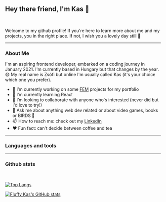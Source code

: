 ## Hey there friend, I'm Kas :raising_hand:

<br/>

Welcome to my github profile! If you're here to learn more about me and my projects, you in the right place. If not, I wish you a lovely day still :green_heart:

***

### About Me

I'm an aspiring frontend developer, embarked on a coding journey in January 2021. I'm currently based in Hungary but that changes by the year. :smile:
My real name is Zsófi but online I'm usually called Kas (it's your choice which one you prefer).

- :construction: I’m currently working on some [FEM](https://www.frontendmentor.io/profile/FluffyKas)  projects for my portfolio
- 🌱 I’m currently learning React
- 👯 I’m looking to collaborate with anyone who's interested (never did but I'd love to try!)
- 💬 Ask me about anything web dev related or about video games, books or BIRDS :baby_chick:
- 📫 How to reach me: check out my [LinkedIn](https://www.linkedin.com/in/zsofi-maruzs-a5a703216/) 
- :heart: Fun fact: can't decide between coffee and tea

***

### Languages and tools


***

### Github stats

<br/>

[![Top Langs](https://github-readme-stats.vercel.app/api/top-langs/?username=FluffyKas)](https://github.com/anuraghazra/github-readme-stats)


[![Fluffy Kas's GitHub stats](https://github-readme-stats.vercel.app/api?username=FluffyKas&show_icons=true&theme=tokyonight)](https://github.com/anuraghazra/github-readme-stats)



